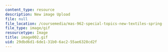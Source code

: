 ```yaml
---
content_type: resource
description: New image Upload
file: null
file_location: /coursemedia/mas-962-special-topics-new-textiles-spring-2010/29dbd6d16de131b06ac255ae6328cd2f_image002.gif
file_type: image/gif
resourcetype: Image
title: image002.gif
uid: 29dbd6d1-6de1-31b0-6ac2-55ae6328cd2f
---
```

